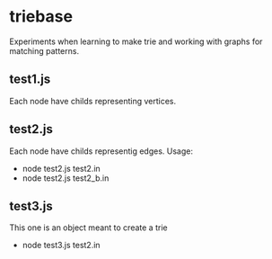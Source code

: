 # triebase

Experiments when learning to make trie and working with graphs for matching patterns. 

## test1.js

Each node have childs representing vertices.

## test2.js

Each node have childs representig edges. Usage: 

* node test2.js test2.in 
* node test2.js test2_b.in

## test3.js 

This one is an object meant to create a trie

* node test3.js test2.in
